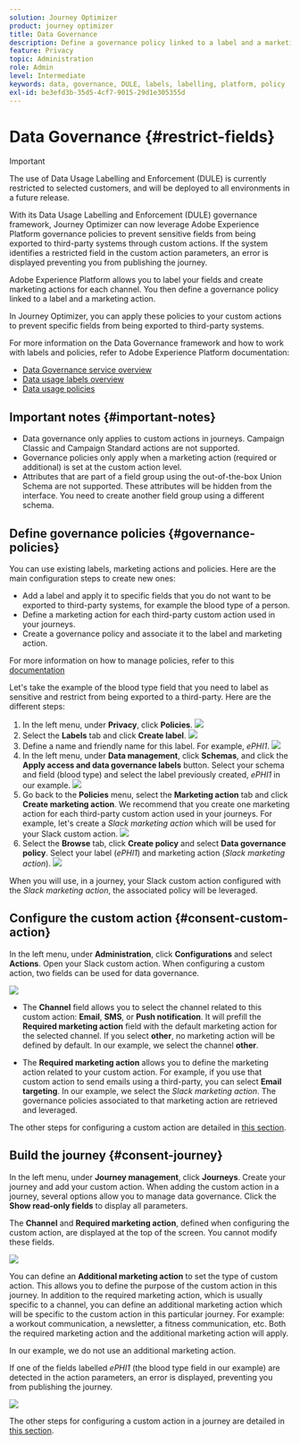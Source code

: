 ```yaml
---
solution: Journey Optimizer
product: journey optimizer
title: Data Governance
description: Define a governance policy linked to a label and a marketing action
feature: Privacy
topic: Administration
role: Admin
level: Intermediate
keywords: data, governance, DULE, labels, labelling, platform, policy
exl-id: be3efd3b-35d5-4cf7-9015-29d1e305355d
---
```

# Data Governance {#restrict-fields}


>[!IMPORTANT]
>
>The use of Data Usage Labelling and Enforcement (DULE) is currently restricted to selected customers, and will be deployed to all environments in a future release.

With its Data Usage Labelling and Enforcement (DULE) governance framework, Journey Optimizer can now leverage Adobe Experience Platform governance policies to prevent sensitive fields from being exported to third-party systems through custom actions. If the system identifies a restricted field in the custom action parameters, an error is displayed preventing you from publishing the journey.

Adobe Experience Platform allows you to label your fields and create marketing actions for each channel. You then define a governance policy linked to a label and a marketing action.

In Journey Optimizer, you can apply these policies to your custom actions to prevent specific fields from being exported to third-party systems. 

For more information on the Data Governance framework and how to work with labels and policies, refer to Adobe Experience Platform documentation:

* [Data Governance service overview](https://experienceleague.adobe.com/docs/experience-platform/data-governance/home.html)
* [Data usage labels overview](https://experienceleague.adobe.com/docs/experience-platform/data-governance/labels/overview.html?lang=en)
* [Data usage policies](https://experienceleague.adobe.com/docs/experience-platform/data-governance/policies/overview.html)

## Important notes {#important-notes}

* Data governance only applies to custom actions in journeys. Campaign Classic and Campaign Standard actions are not supported.
* Governance policies only apply when a marketing action (required or additional) is set at the custom action level. 
* Attributes that are part of a field group using the out-of-the-box Union Schema are not supported. These attributes will be hidden from the interface. You need to create another field group using a different schema.

## Define governance policies {#governance-policies}

You can use existing labels, marketing actions and policies. Here are the main configuration steps to create new ones:

* Add a label and apply it to specific fields that you do not want to be exported to third-party systems, for example the blood type of a person. 
* Define a marketing action for each third-party custom action used in your journeys.
* Create a governance policy and associate it to the label and marketing action.

For more information on how to manage policies, refer to this [documentation](https://experienceleague.adobe.com/docs/experience-platform/data-governance/policies/user-guide.html?lang=en#consent-policy)

Let's take the example of the blood type field that you need to label as sensitive and restrict from being exported to a third-party. Here are the different steps:

1. In the left menu, under **Privacy**, click **Policies**.
    ![](assets/action-privacy0.png)
1. Select the **Labels** tab and click **Create label**.
    ![](assets/action-privacy1.png)
1. Define a name and friendly name for this label. For example, _ePHI1_.
    ![](assets/action-privacy2.png)
1. In the left menu, under **Data management**, click **Schemas**, and click the **Apply access and data governance labels** button. Select your schema and field (blood type) and select the label previously created, _ePHI1_ in our example.
    ![](assets/action-privacy3.png)
1. Go back to the **Policies** menu, select the **Marketing action** tab and click **Create marketing action**. We recommend that you create one marketing action for each third-party custom action used in your journeys. For example, let's create a _Slack marketing action_ which will be used for your Slack custom action.
    ![](assets/action-privacy4.png)
1. Select the **Browse** tab, click **Create policy** and select **Data governance policy**. Select your label (_ePHI1_) and marketing action (_Slack marketing action_).
    ![](assets/action-privacy5.png)

When you will use, in a journey, your Slack custom action configured with the _Slack marketing action_, the associated policy will be leveraged. 

## Configure the custom action {#consent-custom-action}

In the left menu, under **Administration**, click **Configurations** and select **Actions**. Open your Slack custom action. When configuring a custom action, two fields can be used for data governance.

![](assets/action-privacy6.png)

* The **Channel** field allows you to select the channel related to this custom action: **Email**, **SMS**, or **Push notification**. It will prefill the **Required marketing action** field with the default marketing action for the selected channel. If you select **other**, no marketing action will be defined by default. In our example, we select the channel **other**.

* The **Required marketing action** allows you to define the marketing action related to your custom action. For example, if you use that custom action to send emails using a third-party, you can select **Email targeting**. In our example, we select the _Slack marketing action_. The governance policies associated to that marketing action are retrieved and leveraged.

The other steps for configuring a custom action are detailed in [this section](../action/about-custom-action-configuration.md#consent-management).  

## Build the journey {#consent-journey}

In the left menu, under **Journey management**, click **Journeys**. Create your journey and add your custom action.  When adding the custom action in a journey, several options allow you to manage data governance. Click the **Show read-only fields** to display all parameters.

The **Channel** and **Required marketing action**, defined when configuring the custom action, are displayed at the top of the screen. You cannot modify these fields.

![](assets/action-privacy7.png)

You can define an **Additional marketing action** to set the type of custom action. This allows you to define the purpose of the custom action in this journey. In addition to the required marketing action, which is usually specific to a channel, you can define an additional marketing action which will be specific to the custom action in this particular journey. For example: a workout communication, a newsletter, a fitness communication, etc. Both the required marketing action and the additional marketing action will apply.

In our example, we do not use an additional marketing action.

If one of the fields labelled _ePHI1_ (the blood type field in our example) are detected in the action parameters, an error is displayed, preventing you from publishing the journey.

![](assets/action-privacy8.png)

The other steps for configuring a custom action in a journey are detailed in [this section](../building-journeys/using-custom-actions.md).
